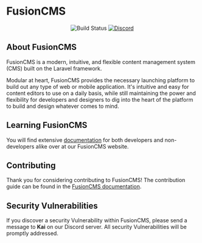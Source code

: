 <h1>FusionCMS</h1>

<p align="center">
<img src="https://app.chipperci.com/projects/d07a29d8-bc76-4be7-8ff4-c77e0ab85dc4/status/master" alt="Build Status">
<a href="https://discord.gg/bZKyvrc"><img alt="Discord" src="https://img.shields.io/discord/588839859884392487.svg?style=flat-square"></a>
</p>

## About FusionCMS
FusionCMS is a modern, intuitive, and flexible content management system (CMS) built on the Laravel framework.

Modular at heart, FusionCMS provides the necessary launching platform to build out any type of web or mobile application. It's intuitive and easy for content editors to use on a daily basis, while still maintaining the power and flexibility for developers and designers to dig into the heart of the platform to build and design whatever comes to mind.

## Learning FusionCMS
You will find extensive [documentation](https://docs.efelle.co) for both developers and non-developers alike over at our FusionCMS website.

## Contributing
Thank you for considering contributing to FusionCMS! The contribution guide can be found in the [FusionCMS documentation](https://v5.efelle.co/docs/getting-started/contributing).

## Security Vulnerabilities
If you discover a security Vulnerability within FusionCMS, please send a message to **Kai** on our Discord server. All security Vulnerabilities will be promptly addressed.
